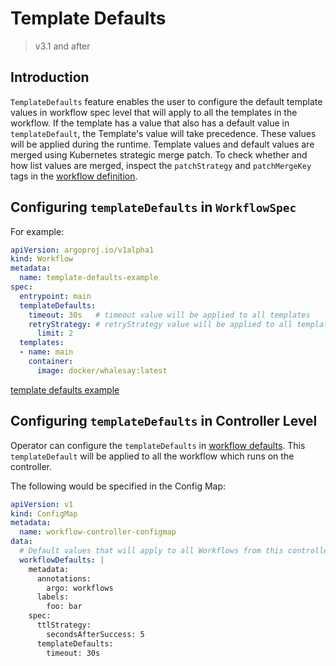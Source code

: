 # Template Defaults

> v3.1 and after

## Introduction

`TemplateDefaults` feature enables the user to configure the default template values in workflow spec level that will apply to all the templates in the workflow. If the template has a value that also has a default value in `templateDefault`, the Template's value will take precedence. These values will be applied during the runtime. Template values and default values are merged using Kubernetes strategic merge patch. To check whether and how list values are merged, inspect the `patchStrategy` and `patchMergeKey` tags in the [workflow definition](https://github.com/argoproj/argo-workflows/blob/master/pkg/apis/workflow/v1alpha1/workflow_types.go).

## Configuring `templateDefaults` in `WorkflowSpec`

For example:

```yaml
apiVersion: argoproj.io/v1alpha1
kind: Workflow
metadata:
  name: template-defaults-example
spec:
  entrypoint: main
  templateDefaults:
    timeout: 30s   # timeout value will be applied to all templates
    retryStrategy: # retryStrategy value will be applied to all templates
      limit: 2
  templates:
  - name: main
    container:
      image: docker/whalesay:latest
```

[template defaults example](https://raw.githubusercontent.com/argoproj/argo-workflows/master/examples/template-defaults.yaml)

## Configuring `templateDefaults` in Controller Level

Operator can configure the `templateDefaults` in [workflow defaults](default-workflow-specs.md). This `templateDefault` will be applied to all the workflow which runs on the controller.

The following would be specified in the Config Map:

```yaml
apiVersion: v1
kind: ConfigMap
metadata:
  name: workflow-controller-configmap
data:
  # Default values that will apply to all Workflows from this controller, unless overridden on the Workflow-level
  workflowDefaults: |
    metadata:
      annotations:
        argo: workflows
      labels:
        foo: bar
    spec:
      ttlStrategy:
        secondsAfterSuccess: 5
      templateDefaults:
        timeout: 30s 
```
